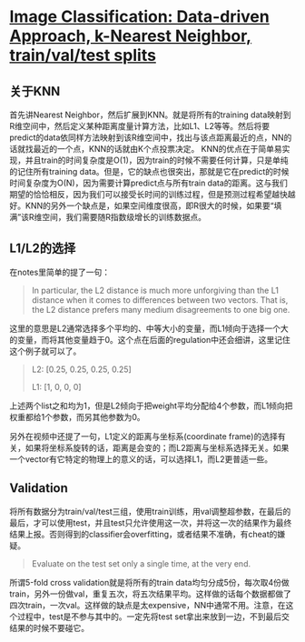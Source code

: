 [Image Classification: Data-driven Approach, k-Nearest Neighbor, train/val/test splits](http://cs231n.github.io/classification/)
=====
关于KNN
-----
首先讲Nearest Neighbor，然后扩展到KNN。就是将所有的training data映射到R维空间中，然后定义某种距离度量计算方法，比如L1、L2等等。然后将要predict的data依同样方法映射到该R维空间中，找出与该点距离最近的点，NN的话就找最近的一个点，KNN的话就由K个点投票决定。
KNN的优点在于简单易实现，并且train的时间复杂度是O(1)，因为train的时候不需要任何计算，只是单纯的记住所有training data。但是，它的缺点也很突出，那就是它在predict的时候时间复杂度为O(N)，因为需要计算predict点与所有train data的距离。这与我们期望的恰恰相反，因为我们可以接受长时间的训练过程，但是预测过程希望越快越好。KNN的另外一个缺点是，如果空间维度很高，即R很大的时候，如果要“填满”该R维空间，我们需要随R指数级增长的训练数据点。

L1/L2的选择
----
在notes里简单的提了一句：

> In particular, the L2 distance is much more unforgiving than the L1 distance when it comes to differences between two vectors. That is, the L2 distance prefers many medium disagreements to one big one.

这里的意思是L2通常选择多个平均的、中等大小的变量，而L1倾向于选择一个大的变量，而将其他变量趋于0。这个点在后面的regulation中还会细讲，这里记住这个例子就可以了。
> L2: [0.25, 0.25, 0.25, 0.25]
>
> L1: [1, 0, 0, 0]

上述两个list之和均为1，但是L2倾向于把weight平均分配给4个参数，而L1倾向把权重都给1个参数，而另其他参数为0。

另外在视频中还提了一句，L1定义的距离与坐标系(coordinate frame)的选择有关，如果将坐标系旋转的话，距离是会变的；而L2距离与坐标系选择无关。如果一个vector有它特定的物理上的意义的话，可以选择L1，而L2更普适一些。

Validation
---
将所有数据分为train/val/test三组，使用train训练，用val调整超参数，在最后的最后，才可以使用test，并且test只允许使用这一次，并将这一次的结果作为最终结果上报。否则得到的classifier会overfitting，或者结果不准确，有cheat的嫌疑。
>Evaluate on the test set only a single time, at the very end.

所谓5-fold cross validation就是将所有的train data均匀分成5份，每次取4份做train，另外一份做val，重复五次，将五次结果平均。这样做的话每个数据都做了四次train，一次val。这样做的缺点是太expensive，NN中通常不用。注意，在这个过程中，test是不参与其中的。一定先将test set拿出来放到一边，不到最后交结果的时候不要碰它。
